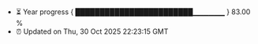 - ⏳ Year progress { ████████████████████████▁▁▁▁▁▁ } 83.00 %
- ⏰ Updated on Thu, 30 Oct 2025 22:23:15 GMT

